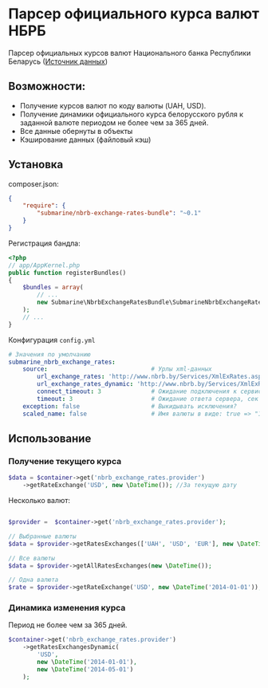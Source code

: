 Парсер официального курса валют НБРБ
====================================

Парсер официальных курсов валют Национального банка Республики Беларусь ([Источник данных](http://www.nbrb.by/statistics/Rates/XML/))

Возможности:
------------

- Получение курсов валют по коду валюты (UAH, USD).
- Получение динамики официального курса белорусского рубля к заданной валюте периодом не более чем за 365 дней.
- Все данные обернуты в объекты
- Кэширование данных (файловый кэш)


Установка
---------

composer.json:

```json
{
    "require": {
        "submarine/nbrb-exchange-rates-bundle": "~0.1"
    }
}
```



Регистрация бандла:

```php
<?php
// app/AppKernel.php
public function registerBundles()
{
    $bundles = array(
		// ...
		new Submarine\NbrbExchangeRatesBundle\SubmarineNbrbExchangeRatesBundle(),
	);
	// ...
}
```

Конфигурация `config.yml`

```yaml
# Значения по умолчанию
submarine_nbrb_exchange_rates:
    source:                             # Урлы xml-данных
        url_exchange_rates: 'http://www.nbrb.by/Services/XmlExRates.aspx'
        url_exchange_rates_dynamic: 'http://www.nbrb.by/Services/XmlExRatesDyn.aspx'
        connect_timeout: 3              # Ожидание подключения к сервису, сек (default: 3)
        timeout: 3                      # Ожидание ответа сервера, сек (default: 3)
    exception: false                    # Выкидывать исключения?
    scaled_name: false                  # Имя валюты в виде: true => "1 доллар США", false => "Доллар США"
```


Использование
-------------

### Получение текущего курса

```php
$data = $container->get('nbrb_exchange_rates.provider')
    ->getRateExchange('USD', new \DateTime()); //За текущую дату
```


Несколько валют:

```php

$provider =  $container->get('nbrb_exchange_rates.provider');

// Выбранные валюты
$data = $provider->getRatesExchanges(['UAH', 'USD', 'EUR'], new \DateTime());

// Все валюты
$data = $provider->getAllRatesExchanges(new \DateTime());

// Одна валюта
$rate = $provider->getRateExchange('USD', new \DateTime('2014-01-01'));
```


### Динамика изменения курса

 Период не более чем за 365 дней.

```php
$container->get('nbrb_exchange_rates.provider')
    ->getRatesExchangesDynamic(
        'USD', 
        new \DateTime('2014-01-01'), 
        new \DateTime('2014-05-01')
    );
```
